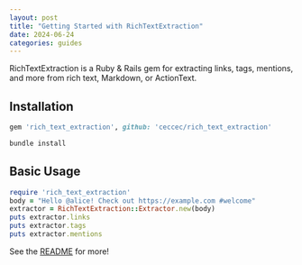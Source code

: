 ```yaml
---
layout: post
title: "Getting Started with RichTextExtraction"
date: 2024-06-24
categories: guides
---
```


RichTextExtraction is a Ruby & Rails gem for extracting links, tags, mentions, and more from rich text, Markdown, or ActionText.

## Installation

```ruby
gem 'rich_text_extraction', github: 'ceccec/rich_text_extraction'
```
```bash
bundle install
```

## Basic Usage

```ruby
require 'rich_text_extraction'
body = "Hello @alice! Check out https://example.com #welcome"
extractor = RichTextExtraction::Extractor.new(body)
puts extractor.links
puts extractor.tags
puts extractor.mentions
```

See the [README](https://github.com/ceccec/rich_text_extraction#readme) for more! 